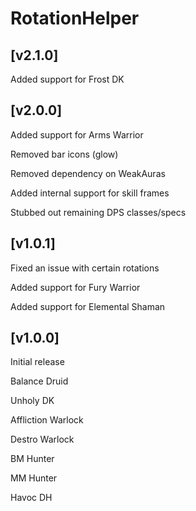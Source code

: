 # RotationHelper

## [v2.1.0]

Added support for Frost DK

## [v2.0.0]

Added support for Arms Warrior

Removed bar icons (glow)

Removed dependency on WeakAuras

Added internal support for skill frames

Stubbed out remaining DPS classes/specs

## [v1.0.1]

Fixed an issue with certain rotations

Added support for Fury Warrior

Added support for Elemental Shaman

## [v1.0.0]

Initial release

Balance Druid

Unholy DK

Affliction Warlock

Destro Warlock

BM Hunter

MM Hunter

Havoc DH
